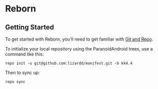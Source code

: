Reborn
===============

Getting Started
---------------

To get started with Reborn, you'll need to get
familiar with [Git and Repo](http://source.android.com/download/using-repo).

To initialize your local repository using the ParanoidAndroid trees, use a command like this:

    repo init -u git@github.com:lizardd/manifest.git -b kk4.4

Then to sync up:

    repo sync

